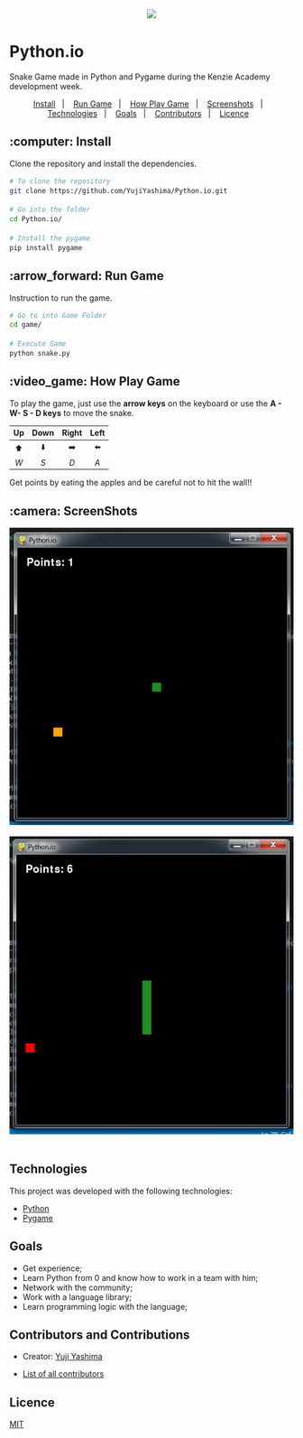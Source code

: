 <center> 
<img src="https://images-na.ssl-images-amazon.com/images/I/81GvBHBtIlL.jpg">
</center>

# Python.io

  Snake Game made in Python and Pygame during the Kenzie Academy development week.

<p align="center">
  <a href="#install">Install</a>&nbsp;&nbsp;&nbsp;|&nbsp;&nbsp;&nbsp;
  <a href="#run">Run Game</a>&nbsp;&nbsp;&nbsp;|&nbsp;&nbsp;&nbsp;
  <a href="#how">How Play Game</a>&nbsp;&nbsp;&nbsp;|&nbsp;&nbsp;&nbsp;
  <a href="#shots">Screenshots</a>&nbsp;&nbsp;&nbsp;|&nbsp;&nbsp;&nbsp;
  <a href="#technologies">Technologies</a>&nbsp;&nbsp;&nbsp;|&nbsp;&nbsp;&nbsp;
  <a href="#goals">Goals</a>&nbsp;&nbsp;&nbsp;|&nbsp;&nbsp;&nbsp;
  <a href="#contributors">Contributors</a>&nbsp;&nbsp;&nbsp;|&nbsp;&nbsp;&nbsp;
  <a href="#licence">Licence</a>&nbsp;&nbsp;&nbsp;
</p>

<h2 id="install">:computer: Install</h2>

Clone the repository and install the dependencies.

```bash
# To clone the repository
git clone https://github.com/YujiYashima/Python.io.git

# Go into the folder
cd Python.io/

# Install the pygame
pip install pygame

```

<h2 id="run">:arrow_forward: Run Game</h2>

Instruction to run the game.

```bash
# Go to into Game Folder
cd game/

# Execute Game
python snake.py 
```

<h2 id="how">:video_game: How Play Game</h2>

To play the game, just use the __arrow keys__ on the keyboard or use the __A - W- S - D keys__ to move the snake.

| Up | Down | Right | Left |
| :---: | :---: | :---: | :---: |
| :arrow_up: | :arrow_down: | :arrow_right: | :arrow_left: |
| *W* | *S* | *D* | *A* |

Get points by eating the apples and be careful not to hit the wall!!

<h2 id="shots">:camera: ScreenShots</h2> 

<center>
    <img src="public/Initial.PNG">
</center><br>

<center>
    <img src="public/Game.png">
</center><br>

<h2 id="technologies">Technologies</h2> 

This project was developed with the following technologies:

- [Python](https://www.python.org/)
- [Pygame](https://www.pygame.org/wiki/GettingStarted)

<h2 id="goals">Goals</h2> 

- Get experience;
- Learn Python from 0 and know how to work in a team with him;
- Network with the community;
- Work with a language library;
- Learn programming logic with the language;

<h2 id="contributors">Contributors and Contributions</h2>

- Creator: [Yuji Yashima](https://github.com/YujiYashima)

- [List of all contributors](https://github.com/YujiYashima/Python.io/graphs/contributors)

<h2 id="licence">Licence</h2> 

[MIT](https://github.com/YujiYashima/Python.io/blob/main/LICENSE)

